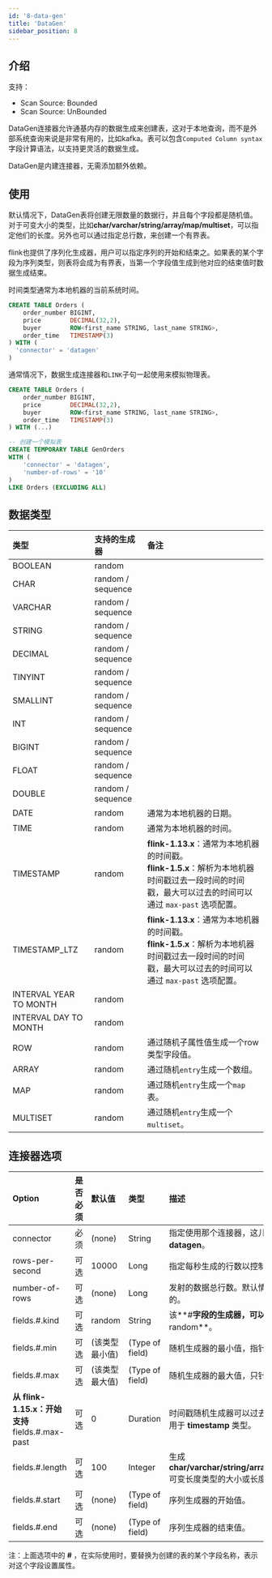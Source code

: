 ```yaml
---
id: '8-data-gen'
title: 'DataGen'
sidebar_position: 8
---
```


## 介绍

支持：

* Scan Source: Bounded 
* Scan Source: UnBounded

DataGen连接器允许通基内存的数据生成来创建表，这对于本地查询，而不是外部系统查询来说是非常有用的，比如kafka。表可以包含`Computed Column syntax`字段计算语法，以支持更灵活的数据生成。

DataGen是内建连接器，无需添加额外依赖。

## 使用

默认情况下，DataGen表将创建无限数量的数据行，并且每个字段都是随机值。对于可变大小的类型，比如**char/varchar/string/array/map/multiset**，可以指定他们的长度。另外也可以通过指定总行数，来创建一个有界表。

flink也提供了序列化生成器，用户可以指定序列的开始和结束之。如果表的某个字段为序列类型，则表将会成为有界表，当第一个字段值生成到他对应的结束值时数据生成结束。

时间类型通常为本地机器的当前系统时间。

```sql
CREATE TABLE Orders (
    order_number BIGINT,
    price        DECIMAL(32,2),
    buyer        ROW<first_name STRING, last_name STRING>,
    order_time   TIMESTAMP(3)
) WITH (
  'connector' = 'datagen'
)
```

通常情况下，数据生成连接器和`LINK`子句一起使用来模拟物理表。

```sql
CREATE TABLE Orders (
    order_number BIGINT,
    price        DECIMAL(32,2),
    buyer        ROW<first_name STRING, last_name STRING>,
    order_time   TIMESTAMP(3)
) WITH (...)

-- 创建一个模拟表
CREATE TEMPORARY TABLE GenOrders
WITH (
    'connector' = 'datagen',
    'number-of-rows' = '10'
)
LIKE Orders (EXCLUDING ALL)
```

## 数据类型

| 类型	                     | 支持的生成器             | 	备注                                                                                                    |
|:------------------------|:-------------------|:-------------------------------------------------------------------------------------------------------|
| BOOLEAN	                | random             | 	                                                                                                      |
| CHAR                    | 	random / sequence | 	                                                                                                      |
| VARCHAR	                | random / sequence  | 	                                                                                                      |
| STRING	                 | random / sequence  | 	                                                                                                      |
| DECIMAL	                | random / sequence  | 	                                                                                                      |
| TINYINT	                | random / sequence  | 	                                                                                                      |
| SMALLINT	               | random / sequence  | 	                                                                                                      |
| INT	                    | random / sequence  | 	                                                                                                      |
| BIGINT	                 | random / sequence  | 	                                                                                                      |
| FLOAT	                  | random / sequence  | 	                                                                                                      |
| DOUBLE	                 | random / sequence  | 	                                                                                                      |
| DATE	                   | random             | 	通常为本地机器的日期。                                                                                           |
| TIME	                   | random             | 	通常为本地机器的时间。                                                                                           |
| TIMESTAMP	              | random             | 	**flink-1.13.x**：通常为本地机器的时间戳。<br/>**flink-1.5.x**：解析为本地机器时间戳过去一段时间的时间戳，最大可以过去的时间可以通过 `max-past` 选项配置。 |
| TIMESTAMP_LTZ	          | random             | 	**flink-1.13.x**：通常为本地机器的时间戳。<br/>**flink-1.5.x**：解析为本地机器时间戳过去一段时间的时间戳，最大可以过去的时间可以通过 `max-past` 选项配置。 |
| INTERVAL YEAR TO MONTH	 | random             | 	                                                                                                      |
| INTERVAL DAY TO MONTH	  | random             | 	                                                                                                      |
| ROW	                    | random             | 	通过随机子属性值生成一个row类型字段值。                                                                                 |
| ARRAY	                  | random             | 	通过随机`entry`生成一个数组。                                                                                    |
| MAP	                    | random             | 	通过随机`entry`生成一个`map`表。                                                                                |
| MULTISET	               | random	            | 通过随机`entry`生成一个`multiset`。                                                                             |

## 连接器选项

| Option                                         | 	是否必须 | 	默认值	      | 类型               | 	描述                                                         |
|:-----------------------------------------------|:------|:-----------|:-----------------|:------------------------------------------------------------|
| connector	                                     | 必须    | 	(none)	   | String           | 	指定使用那个连接器，这儿应该是：**datagen**。                               |
| rows-per-second	                               | 可选    | 	10000	    | Long             | 	指定每秒生成的行数以控制发射频率。                                          |
| number-of-rows                                 | 	可选   | 	(none)	   | Long	            | 发射的数据总行数。默认情况下，表是无界的。                                       |
| fields.#.kind                                  | 	可选	  | random	    | String	          | 该**#**字段的生成器，可以是**sequence**或**random**。                    |
| fields.#.min                                   | 	可选	  | (该类型最小值)   | 	(Type of field) | 	随机生成器的最小值，指针对于数字类型。                                        |
| fields.#.max	                                  | 可选    | 	(该类型最大值)	 | (Type of field)  | 	随机生成器的最大值，只针对于数字类型。                                        |
| **从 flink-1.15.x：开始支持**<br/>fields.#.max-past	 | 可选    | 	0	        | Duration         | 	时间戳随机生成器可以过去的最大时间，只用于 **timestamp** 类型。                    |
| fields.#.length	                               | 可选    | 	100	      | Integer	         | 生成 **char/varchar/string/array/map/multiset** 可变长度类型的大小或长度。 |
| fields.#.start                                 | 	可选   | 	(none)    | 	(Type of field) | 	序列生成器的开始值。                                                 |
| fields.#.end	                                  | 可选    | 	(none)	   | (Type of field)  | 	序列生成器的结束值。                                                 |

注：上面选项中的 **#** ，在实际使用时，要替换为创建的表的某个字段名称，表示对这个字段设置属性。